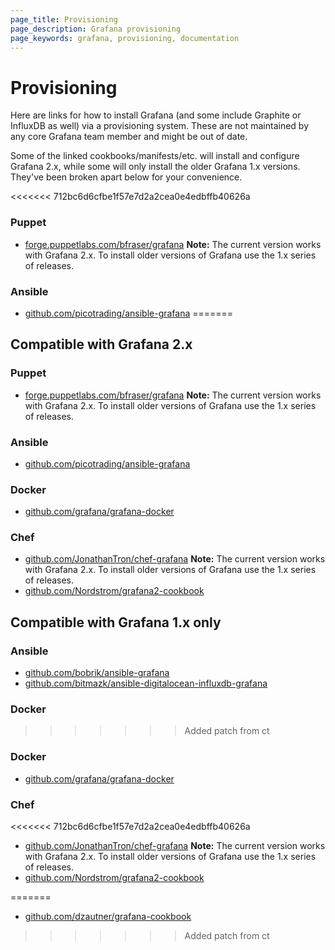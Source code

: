 ```yaml
---
page_title: Provisioning
page_description: Grafana provisioning
page_keywords: grafana, provisioning, documentation
---
```


# Provisioning

Here are links for how to install Grafana (and some include Graphite or
InfluxDB as well) via a provisioning system. These are not maintained by
any core Grafana team member and might be out of date.

Some of the linked cookbooks/manifests/etc. will install and configure Grafana 2.x, while some will only install the older Grafana 1.x versions. They've been broken apart below for your convenience.

<<<<<<< 712bc6d6cfbe1f57e7d2a2cea0e4edbffb40626a
### Puppet

* [forge.puppetlabs.com/bfraser/grafana](https://forge.puppetlabs.com/bfraser/grafana) **Note:** The current version works with Grafana 2.x. To install older versions of Grafana use the 1.x series of releases.

### Ansible

* [github.com/picotrading/ansible-grafana](https://github.com/picotrading/ansible-grafana)
=======
## Compatible with Grafana 2.x

### Puppet

* [forge.puppetlabs.com/bfraser/grafana](https://forge.puppetlabs.com/bfraser/grafana) **Note:** The current version works with Grafana 2.x. To install older versions of Grafana use the 1.x series of releases.

### Ansible

* [github.com/picotrading/ansible-grafana](https://github.com/picotrading/ansible-grafana)

### Docker
* [github.com/grafana/grafana-docker](https://github.com/grafana/grafana-docker)

### Chef

* [github.com/JonathanTron/chef-grafana](https://github.com/JonathanTron/chef-grafana) **Note:** The current version works with Grafana 2.x. To install older versions of Grafana use the 1.x series of releases.
* [github.com/Nordstrom/grafana2-cookbook](https://github.com/Nordstrom/grafana2-cookbook)

## Compatible with Grafana 1.x only

### Ansible

* [github.com/bobrik/ansible-grafana](https://github.com/bobrik/ansible-grafana)
* [github.com/bitmazk/ansible-digitalocean-influxdb-grafana](https://github.com/bitmazk/ansible-digitalocean-influxdb-grafana)

### Docker
>>>>>>> Added patch from ct

### Docker
* [github.com/grafana/grafana-docker](https://github.com/grafana/grafana-docker)

### Chef

<<<<<<< 712bc6d6cfbe1f57e7d2a2cea0e4edbffb40626a
* [github.com/JonathanTron/chef-grafana](https://github.com/JonathanTron/chef-grafana) **Note:** The current version works with Grafana 2.x. To install older versions of Grafana use the 1.x series of releases.
* [github.com/Nordstrom/grafana2-cookbook](https://github.com/Nordstrom/grafana2-cookbook)

=======
* [github.com/dzautner/grafana-cookbook](https://github.com/dzautner/grafana-cookbook)
>>>>>>> Added patch from ct
